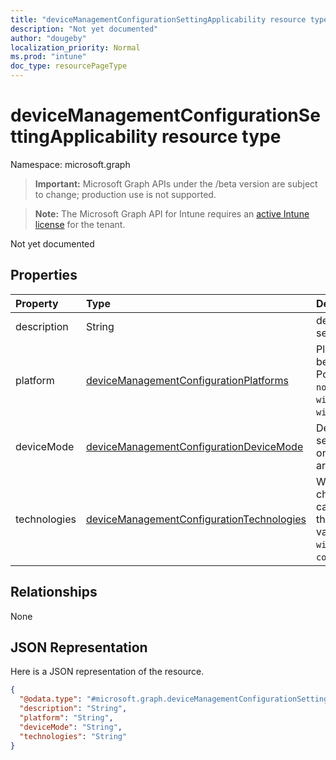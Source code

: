 ```yaml
---
title: "deviceManagementConfigurationSettingApplicability resource type"
description: "Not yet documented"
author: "dougeby"
localization_priority: Normal
ms.prod: "intune"
doc_type: resourcePageType
---
```


# deviceManagementConfigurationSettingApplicability resource type

Namespace: microsoft.graph

> **Important:** Microsoft Graph APIs under the /beta version are subject to change; production use is not supported.

> **Note:** The Microsoft Graph API for Intune requires an [active Intune license](https://go.microsoft.com/fwlink/?linkid=839381) for the tenant.

Not yet documented

## Properties
|Property|Type|Description|
|:---|:---|:---|
|description|String|description of the setting|
|platform|[deviceManagementConfigurationPlatforms](../resources/intune-deviceconfigv2-devicemanagementconfigurationplatforms.md)|Platform setting can be applied on. Possible values are: `none`, `macOS`, `windows10X`, `windows10`.|
|deviceMode|[deviceManagementConfigurationDeviceMode](../resources/intune-deviceconfigv2-devicemanagementconfigurationdevicemode.md)|Device Mode that setting can be applied on. Possible values are: `none`, `kiosk`.|
|technologies|[deviceManagementConfigurationTechnologies](../resources/intune-deviceconfigv2-devicemanagementconfigurationtechnologies.md)|Which technology channels this setting can be deployed through. Possible values are: `none`, `mdm`, `windows10XManagement`, `configManager`.|

## Relationships
None

## JSON Representation
Here is a JSON representation of the resource.
<!-- {
  "blockType": "resource",
  "@odata.type": "microsoft.graph.deviceManagementConfigurationSettingApplicability"
}
-->
``` json
{
  "@odata.type": "#microsoft.graph.deviceManagementConfigurationSettingApplicability",
  "description": "String",
  "platform": "String",
  "deviceMode": "String",
  "technologies": "String"
}
```




